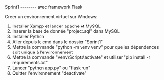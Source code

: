 Sprint1 -------- avec framework Flask

Creer un environnement virtuel sur Windows:
1. Installer Xampp et lancer apache et MySQL
2. Inserer la base de donnée "project.sql" dans MySQL
3. Installer Python
4. Aller depuis le cmd dans le dossier "Sprint1"   
5. Mettre la commande "python -m venv venv" pour que les dépendences soit unique à l'environnement
6. Mettre la commande "venv\Scripts\activate" et utiliser "pip install -r requirements.txt"
7. Lancer "python app.py" ou "flask run"
8. Quitter l'environnement "deactivate"

